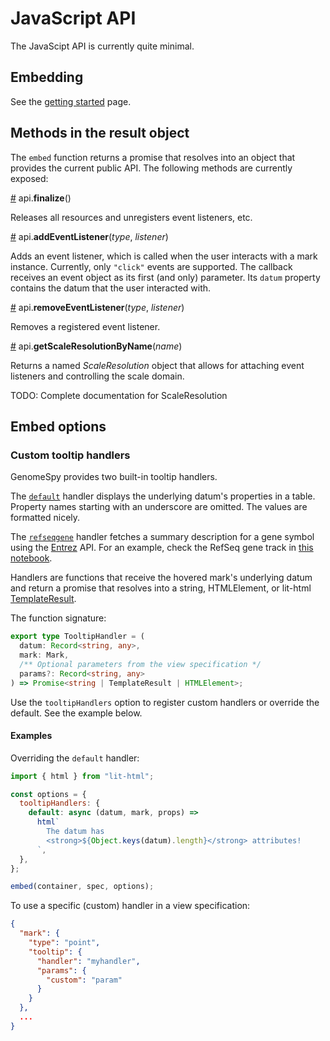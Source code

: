 # JavaScript API

The JavaScipt API is currently quite minimal.

## Embedding

See the [getting started](./getting-started.md) page.

## Methods in the result object

The `embed` function returns a promise that resolves into an object that provides
the current public API. The following methods are currently exposed:

<a name="api_finalize" href="#api_finalize">#</a>
api.<b>finalize</b>()

Releases all resources and unregisters event listeners, etc.

<a name="api_addEventListener" href="#api_addEventListener">#</a>
api.<b>addEventListener</b>(<i>type</i>, <i>listener</i>)

Adds an event listener, which is called when the user interacts with a mark
instance. Currently, only `"click"` events are supported. The callback receives
an event object as its first (and only) parameter. Its `datum` property
contains the datum that the user interacted with.

<a name="api_removeEventListener" href="#api_removeEventListener">#</a>
api.<b>removeEventListener</b>(<i>type</i>, <i>listener</i>)

Removes a registered event listener.

<a name="api_getScaleResolutionByName" href="#api_getScaleResolutionByName">#</a>
api.<b>getScaleResolutionByName</b>(<i>name</i>)

Returns a named _ScaleResolution_ object that allows for attaching event listeners
and controlling the scale domain.

TODO: Complete documentation for ScaleResolution

## Embed options

### Custom tooltip handlers

GenomeSpy provides two built-in tooltip handlers.

The
[`default`](https://github.com/genome-spy/genome-spy/blob/master/packages/core/src/tooltip/dataTooltipHandler.js)
handler displays the underlying datum's properties in a table. Property names
starting with an underscore are omitted. The values are formatted nicely.

The
[`refseqgene`](https://github.com/genome-spy/genome-spy/blob/master/packages/core/src/tooltip/refseqGeneTooltipHandler.js)
handler fetches a summary description for a gene symbol using the
[Entrez](https://www.ncbi.nlm.nih.gov/home/develop/api/) API. For an example,
check the RefSeq gene track in
[this notebook](https://observablehq.com/@tuner/annotation-tracks).

Handlers are functions that receive the hovered mark's underlying datum and
return a promise that resolves into a string, HTMLElement, or lit-html
[TemplateResult](https://lit.dev/docs/libraries/standalone-templates/).

The function signature:

```ts
export type TooltipHandler = (
  datum: Record<string, any>,
  mark: Mark,
  /** Optional parameters from the view specification */
  params?: Record<string, any>
) => Promise<string | TemplateResult | HTMLElement>;
```

Use the `tooltipHandlers` option to register custom handlers or override the
default. See the example below.

#### Examples

Overriding the `default` handler:

```js
import { html } from "lit-html";

const options = {
  tooltipHandlers: {
    default: async (datum, mark, props) =>
      html`
        The datum has
        <strong>${Object.keys(datum).length}</strong> attributes!
      `,
  },
};

embed(container, spec, options);
```

To use a specific (custom) handler in a view specification:

```json
{
  "mark": {
    "type": "point",
    "tooltip": {
      "handler": "myhandler",
      "params": {
        "custom": "param"
      }
    }
  },
  ...
}
```
